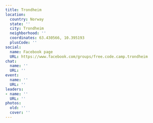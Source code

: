 ```yaml
---
title: Trondheim
location:
  country: Norway
  state: ''
  city: Trondheim
  neighborhood: ''
  coordinates: 63.430566, 10.395193
  plusCode: ''
social:
  name: Facebook page
  URL: https://www.facebook.com/groups/free.code.camp.trondheim
chat:
  name: ''
  URL: ''
event:
  name: ''
  URL: ''
leaders:
- name: ''
  URL: ''
photos:
  old: ''
  cover: ''
---
```

